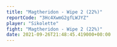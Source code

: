 ```yaml
---
title: "Magtheridon - Wipe 2 (22%)"
reportCode: "3Hc4XwmG2gfLWJYZ"
player: "Sikolette"
fight: "Magtheridon - Wipe 2 (22%)"
date: 2021-09-26T21:48:45.419000+00:00
---
```

